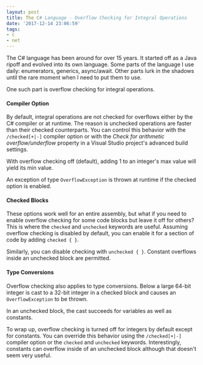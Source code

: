 ```yaml
---
layout: post
title: The C# Language - Overflow Checking for Integral Operations
date: '2017-12-14 23:06:59'
tags:
- c
- net
---
```


The C# language has been around for over 15 years. It started off as a Java ripoff and evolved into its own language. Some parts of the language I use daily: enumerators, generics, async/await. Other parts lurk in the shadows until the rare moment when I need to put them to use.

One such part is overflow checking for integral operations.

#### Compiler Option
By default, integral operations are not checked for overflows either by the C# compiler or at runtime. The reason is unchecked operations are faster than their checked counterparts. You can control this behavior with the `/checked[+|-]` compiler option or with the *Check for arithmetic overflow/underflow* property in a Visual Studio project's advanced build settings.

With overflow checking off (default), adding 1 to an integer's max value will yield its min value.

<script src="https://gist.github.com/joebuschmann/3b6ceeb8223d90fe2dfb51eab06e746e.js"></script>

An exception of type `OverflowException` is thrown at runtime if the checked option is enabled.

<script src="https://gist.github.com/joebuschmann/97c7633be94602ed996ca8f90ca2b41a.js"></script>

#### Checked Blocks

These options work well for an entire assembly, but what if you need to enable overflow checking for some code blocks but leave it off for others? This is where the `checked` and `unchecked` keywords are useful. Assuming overflow checking is disabled by default, you can enable it for a section of code by adding `checked { }`.

<script src="https://gist.github.com/joebuschmann/1648ac707bb9ca96f304960931affe31.js"></script>

Similarly, you can disable checking with `unchecked { }`. Constant overflows inside an unchecked block are permitted.

<script src="https://gist.github.com/joebuschmann/855331e55689cc01ffe6421553ceb11b.js"></script>

#### Type Conversions

Overflow checking also applies to type conversions. Below a large 64-bit integer is cast to a 32-bit integer in a checked block and causes an `OverflowException` to be thrown.

<script src="https://gist.github.com/joebuschmann/c6e2112eb126a72823950ca5f908075f.js"></script>

In an unchecked block, the cast succeeds for variables as well as constants.

<script src="https://gist.github.com/joebuschmann/0e18d793d67ad43e56fccc548aa8682b.js"></script>

To wrap up, overflow checking is turned off for integers by default except for constants. You can override this behavior using the `/checked[+|-]` compiler option or the `checked` and `unchecked` keywords. Interestingly, constants can overflow inside of an unchecked block although that doesn't seem very useful.